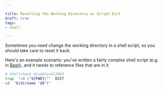 ```yaml
---

title: Resetting the Working Directory on Script Exit
draft: true
tags:
- shell

---
```


Sometimes you need change the working directory in a shell script, so you should take care to reset it back.

Here's an example scenario: you've written a fairly complex shell script (e.g. in [Bash](https://www.gnu.org/software/bash/)), and it needs to reference files that are in it

```bash
# shellcheck disable=SC2064
trap  "cd \"${PWD}\""  EXIT
cd  "$(dirname "$0")"
```

<!--stackedit_data:
eyJoaXN0b3J5IjpbLTIxMTU3ODcyMjFdfQ==
-->